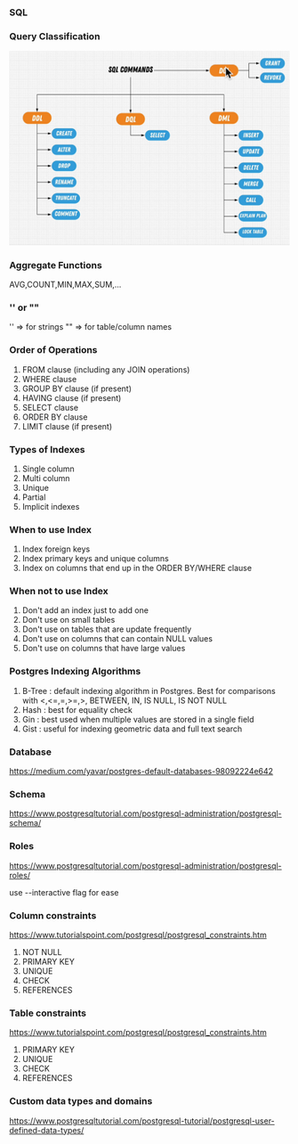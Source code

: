 ### SQL

### Query Classification

![alt text](image.png)

### Aggregate Functions

AVG,COUNT,MIN,MAX,SUM,...

### '' or ""

'' => for strings
"" => for table/column names

### Order of Operations

1. FROM clause (including any JOIN operations)
2. WHERE clause
3. GROUP BY clause (if present)
4. HAVING clause (if present)
5. SELECT clause
6. ORDER BY clause
7. LIMIT clause (if present)

### Types of Indexes

1. Single column
2. Multi column
3. Unique
4. Partial
5. Implicit indexes

### When to use Index

1. Index foreign keys
2. Index primary keys and unique columns
3. Index on columns that end up in the ORDER BY/WHERE clause

### When not to use Index

1. Don't add an index just to add one
2. Don't use on small tables
3. Don't use on tables that are update frequently
4. Don't use on columns that can contain NULL values
5. Don't use on columns that have large values

### Postgres Indexing Algorithms

1. B-Tree : default indexing algorithm in Postgres. Best for comparisons with <,<=,=,>=,>, BETWEEN, IN, IS NULL, IS NOT NULL
2. Hash : best for equality check
3. Gin : best used when multiple values are stored in a single field
4. Gist : useful for indexing geometric data and full text search

### Database

https://medium.com/yavar/postgres-default-databases-98092224e642

### Schema

https://www.postgresqltutorial.com/postgresql-administration/postgresql-schema/

### Roles

https://www.postgresqltutorial.com/postgresql-administration/postgresql-roles/

use --interactive flag for ease

### Column constraints

https://www.tutorialspoint.com/postgresql/postgresql_constraints.htm

1. NOT NULL
2. PRIMARY KEY
3. UNIQUE
4. CHECK
5. REFERENCES

### Table constraints

https://www.tutorialspoint.com/postgresql/postgresql_constraints.htm

1. PRIMARY KEY
2. UNIQUE
3. CHECK
4. REFERENCES

### Custom data types and domains

https://www.postgresqltutorial.com/postgresql-tutorial/postgresql-user-defined-data-types/
